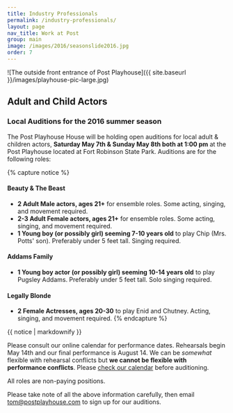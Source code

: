 ```yaml
---
title: Industry Professionals
permalink: /industry-professionals/
layout: page
nav_title: Work at Post
group: main
image: /images/2016/seasonslide2016.jpg
order: 7
---
```


![The outside front entrance of Post Playhouse]({{ site.baseurl }}/images/playhouse-pic-large.jpg)

## Adult and Child Actors

### Local Auditions for the 2016 summer season

The Post Playhouse House will be holding open auditions for local adult & children actors, **Saturday May 7th & Sunday May 8th both at 1:00 pm** at the Post Playhouse located at Fort Robinson State Park.  Auditions are for the following roles:

{% capture notice %}
#### Beauty & The Beast  

* __2 Adult Male actors, ages 21+__ for ensemble roles. Some acting, singing, and movement required.
* __2-3 Adult Female actors, ages 21+__ for ensemble roles. Some acting, singing, and movement required.
* __1 Young boy (or possibly girl) seeming 7-10 years old__ to play Chip (Mrs. Potts' son). Preferably under 5 feet tall. Singing required.

#### Addams Family

* __1 Young boy actor (or possibly girl) seeming 10-14 years old__ to play Pugsley Addams. Preferably under 5 feet tall. Solo singing required.

#### Legally Blonde

* __2 Female Actresses, ages 20-30__ to play Enid and Chutney. Acting, singing, and movement required.
{% endcapture %}

<div class="audition-notice">{{ notice | markdownify }}</div>

Please consult our online calendar for performance dates.  Rehearsals begin May 14th and our final performance is August 14.  We can be *somewhat* flexible with rehearsal conflicts but **we cannot be flexible with performance conflicts**.  Please [check our calendar](/calendar/) before auditioning.

All roles are non-paying positions.

Please take note of all the above information carefully, then email [tom@postplayhouse.com](mailto:tom@postplayhouse.com) to sign up for our auditions.
